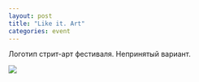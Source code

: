```yaml
---
layout: post
title: "Like it. Art"
categories: event
---
```

Логотип стрит-арт фестиваля. Непринятый вариант.

![](https://ic.pics.livejournal.com/quillcraft/13449910/286306/original.png)
